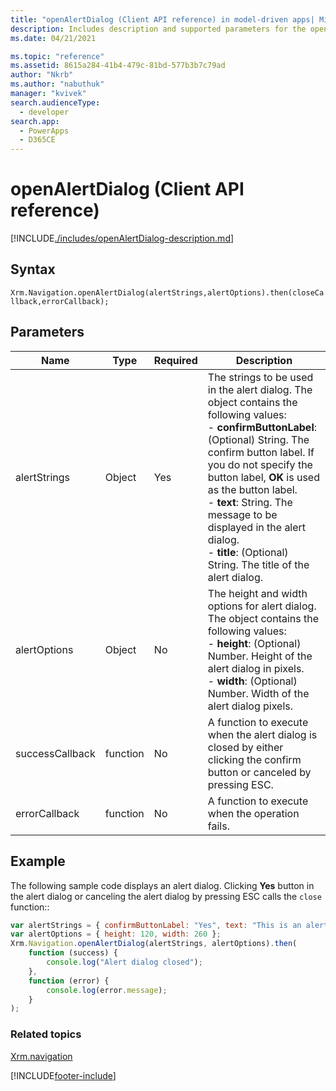 ```yaml
---
title: "openAlertDialog (Client API reference) in model-driven apps| MicrosoftDocs"
description: Includes description and supported parameters for the openAlertDialog method.
ms.date: 04/21/2021

ms.topic: "reference"
ms.assetid: 8615a284-41b4-479c-81bd-577b3b7c79ad
author: "Nkrb"
ms.author: "nabuthuk"
manager: "kvivek"
search.audienceType: 
  - developer
search.app: 
  - PowerApps
  - D365CE
---
```

# openAlertDialog (Client API reference)



[!INCLUDE[./includes/openAlertDialog-description.md](./includes/openAlertDialog-description.md)]

## Syntax

`Xrm.Navigation.openAlertDialog(alertStrings,alertOptions).then(closeCallback,errorCallback);`

## Parameters

|Name |Type |Required |Description |
|---|---|---|---|
|alertStrings|Object|Yes|The strings to be used in the alert dialog. The object contains the following values:<br/>- **confirmButtonLabel**: (Optional) String. The confirm button label. If you do not specify the button label, **OK** is used as the button label.<br/>- **text**: String. The message to be displayed in the alert dialog.<br/>- **title**: (Optional) String. The title of the alert dialog.|
|alertOptions|Object|No|The height and width options for alert dialog. The object contains the following values:<br/>- **height**: (Optional) Number. Height of the alert dialog in pixels.<br/>- **width**: (Optional) Number. Width of the alert dialog pixels.|
|successCallback|function|No|A function to execute when the alert dialog is closed by either clicking the confirm button or canceled by pressing ESC.|
|errorCallback|function|No|A function to execute when the operation fails.|


## Example

The following sample code displays an alert dialog. Clicking **Yes** button in the alert dialog or canceling the alert dialog by pressing ESC calls the `close` function::

```JavaScript
var alertStrings = { confirmButtonLabel: "Yes", text: "This is an alert.", title: "Sample title" };
var alertOptions = { height: 120, width: 260 };
Xrm.Navigation.openAlertDialog(alertStrings, alertOptions).then(
    function (success) {
        console.log("Alert dialog closed");
    },
    function (error) {
        console.log(error.message);
    }
);
```

### Related topics

[Xrm.navigation](../xrm-navigation.md)



[!INCLUDE[footer-include](../../../../../includes/footer-banner.md)]
